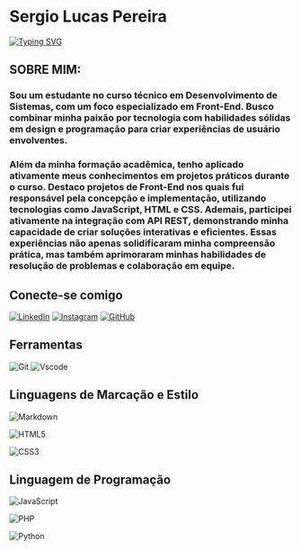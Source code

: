 # Sergio Lucas Pereira 

[![Typing SVG](https://readme-typing-svg.herokuapp.com/?color=fff&size=35&center=true&vCenter=true&width=1000&lines=Bem+vindo+ao+meu+perfil+do+GitHub!+:%29)](https://git.io/typing-svg)

## SOBRE MIM:

### Sou um estudante no curso técnico em Desenvolvimento de Sistemas, com um foco especializado em Front-End. Busco combinar minha paixão por tecnologia com habilidades sólidas em design e programação para criar experiências de usuário envolventes.
### Além da minha formação acadêmica, tenho aplicado ativamente meus conhecimentos em projetos práticos durante o curso. Destaco projetos de Front-End nos quais fui responsável pela concepção e implementação, utilizando tecnologias como JavaScript, HTML e CSS. Ademais, participei ativamente na integração com API REST, demonstrando minha capacidade de criar soluções interativas e eficientes. Essas experiências não apenas solidificaram minha compreensão prática, mas também aprimoraram minhas habilidades de resolução de problemas e colaboração em equipe.

## Conecte-se comigo
[![LinkedIn](https://img.shields.io/badge/LinkedIn-0077B5?style=for-the-badge&logo=linkedin&logoColor=white)](https://www.linkedin.com/in/sergio-lucas-pereira-27903518b/)
[![Instagram](https://img.shields.io/badge/-Instagram-%23E4405F?style=for-the-badge&logo=instagram&logoColor=white)](https://www.instagram.com/)
[![GitHub](https://img.shields.io/badge/GitHub-100000?style=for-the-badge&logo=github&logoColor=white)](https://github.com/lucassp)


## Ferramentas
![Git](https://img.shields.io/badge/GIT-E44C30?style=for-the-badge&logo=git&logoColor=white)
![Vscode](https://img.shields.io/badge/Vscode-007ACC?style=for-the-badge&logo=visual-studio-code&logoColor=white)


## Linguagens de Marcação e Estilo
![Markdown](https://img.shields.io/badge/Markdown-000?style=for-the-badge&logo=markdown)
 
  ![HTML5](https://img.shields.io/badge/HTML5-E34F26?style=for-the-badge&logo=html5&logoColor=white)

   ![CSS3](https://img.shields.io/badge/CSS3-1572B6?style=for-the-badge&logo=css3&logoColor=white)

## Linguagem de Programação
![JavaScript](https://img.shields.io/badge/JavaScript-F7DF1E?style=for-the-badge&logo=javascript&logoColor=black)

  ![PHP](https://img.shields.io/badge/PHP-777BB4?style=for-the-badge&logo=php&logoColor=white)

   ![Python](https://img.shields.io/badge/python-3670A0?style=for-the-badge&logo=python&logoColor=ffdd54)


